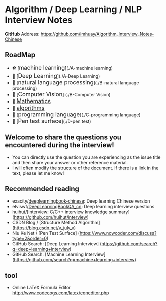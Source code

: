 Algorithm / Deep Learning / NLP Interview Notes
===
**GitHub** Address: https://github.com/imhuay/Algorithm_Interview_Notes-Chinese

RoadMap
---

<!-- | A | B | C | D | E | F | G | H |
| :-: | :-: | :-: | :-: | :-: | :-: | :-: | :-: |
Machine Learning<:/>:: (./A-Machine Learning) | Deep Learning<br/>[:basketball:](./A-Deep Learning) | Natural Language Processing<br/>[: Hamburger:](./C-natural language processing) | Computer Vision<:/>: (./D-Computer Vision) | Algorithm<br/>[:apple:](./E-Algorithm) | Math<br/>[:cherries:](./F-Mathematics) | Programming Language<br/>[:strawberry:](./G-programming language) | Pen test surface <: />[:cookie: ](./H-pen test surface) | -->

<!-- <table style="width:100%; table-layout:fixed;">
  <tr>
    <td>A</td>
    <td>B</td>
    <td>C</td>
    <td>D</td>
    <td>E</td>
    <td>F</td>
    <td>G</td>
    <td>H</td>
  </tr>
  <tr>
    <td> machine learning<br/>[:soccer:](./A-machine learning)</td>
    <td>Deep learning<br/>[:basketball:](./B-deep learning)</td>
    <td>Natural Language Processing<br/>[:hamburger:](./C-natural language processing)</td>
    <td>Computer Vision<:/>: (./D-Computer Vision)</td>
    <td> Algorithm<br/>[:apple:](./E-algorithm)</td>
    <td>Mathematics[:cherries:](./F-math)</td>
    <td>programming language<:/>[:strawberry:](./G-programming language)</td>
    <td>Pen test face <:/>[:cookie:](./H-pen test face)</td>
  </tr>
</table> -->

- :soccer: [<font size=+1>machine learning</font>](./A-machine learning)
- :basketball: [<font size=+1>Deep Learning</font>](./A-Deep Learning)
- :hamburger: [<font size=+1>natural language processing</font>](./B-natural language processing)
- :fries: [<font size=+1>Computer Vision</font>] (./B-Computer Vision)
- :cherries: [<font size=+1>Mathematics</font>](./C-Mathematics)
- :apple: [<font size=+1>algorithms</font>](./C-algorithm)
- :strawberry: [<font size=+1>programming language</font>](./C-programming language)
- :cookie: [<font size=+1>Pen test surface</font>](./D-pen test)

<!--
Algorithm/deep learning/machine learning interview problem sorting, the idea originally came from this [warehouse] (https://github.com/elviswf/DeepLearningBookQA_cn).
 - The warehouse has compiled some common problems in "Flower Book" and "Deep Learning". Some of the partial theoretical questions are not included. If necessary, you can browse the original warehouse.

In addition, it includes all the problems in machine learning/deep learning that I have seen.
In addition to the DL/ML related, other computer knowledge related to the algorithmic post will be recorded.
However, it will not include issues related to posts such as front-end/test/JAVA/Android.
-->

<!--
## RoadMap
- [Mathematics] (./Mathematics)
  - [The essence of calculus] (./mathematics of mathematics/calculus.md)
  - [The core of deep learning] (./math/depth of learning core.md)
- [Machine Learning - Deep Learning - NLP] (. / Machine Learning - Deep Learning - NLP)
  - Deep learning
    - [Deep Learning Foundation] (./Machine Learning-Deep Learning-NLP/DL-A-Deep Learning Foundation.md)
    - ["Deep Learning" finishing] (. / Machine Learning - Deep Learning - NLP / DL - "Deep Learning" finishing. md)
    - [Topic-CNN] (./Machine Learning-Deep Learning-NLP/DL-B-Topic-CNN.md)
    - [Topic-RNN] (./Machine Learning-Deep Learning-NLP/DL-B-Topic-RNN.md)
    - [topic-sequence modeling] (./machine learning-deep learning-NLP/DL-C-topic-sequence modeling.md)
  - Machine learning
    - [Machine Learning Algorithm] (./ Machine Learning - Deep Learning - NLP/ML- Machine Learning Algorithm. md)
    - [Machine Learning Practice] (./ Machine Learning - Deep Learning - NLP/ML - Machine Learning Practice. md)
  - Natural language processing
    - [NLP Basics] (./ Machine Learning - Deep Learning - NLP/NLP-A - Natural Language Processing Fundamentals. md)
    - [topic-word vector] (./machine learning-deep learning-NLP/NLP-B-topic-word vector.md)
      - [Word2Vec](./machine learning-deep learning-NLP/NLP-B-topic-word vector.md#word2vec)
      - [GloVe](./machine learning-deep learning-NLP/NLP-B-topic-word vector.md#glove)
      - [FastText](./machine learning-deep learning-NLP/NLP-B-topic-word vector.md#fasttext)
- [algorithm] (./algorithm)
  - [Special-Dynamic Planning] (./Algorithm/Theme-Dynamic Planning.md)
  - [Special-shuffle, sampling, random number] (./algorithm/topic-shuffling, sampling, random number.md)
  - [Solution - Sword refers to Offer] (. / algorithm / problem solution - sword refers to Offer.md)
  - [Solution - LeetCode] (. / algorithm / problem solution - sword refers to Offer.md)
- [programming language] (./programming language)
  - C/C++
    - [Special Topics - Basics] (./Programming Language/Cpp-Basics.md)
    - [topic - lvalue and rvalue] (. / programming language / Cpp - lvalue and rvalue .md)
    - [Special-Object-Oriented Programming] (./Programming Language/Cpp-Object Oriented Programming.md)
  - Python TODO
- [Pen test surface] (./pen test)
- [project](./project)
- [code](./code)
  - [Tools Library] (./code/Tools Library)
    - [Use of gensim.FastText] (./machine learning-deep learning-NLP/NLP-word vector.md#gensimmodelsfasttext-use example)
  - [Inverted Index] (./code/model/ inverted index)
- [Recruitment Requirements] (./Recruitment Requirements.md)

-->

Welcome to share the questions you encountered during the interview!
---
- You can directly use the question you are experiencing as the issue title and then share your answer or other reference material.
- I will often modify the structure of the document. If there is a link in the text, please let me know!

Recommended reading
---
- exacity/[deeplearningbook-chinese](https://github.com/exacity/deeplearningbook-chinese): Deep learning Chinese version
- elviswf/[DeepLearningBookQA_cn](https://github.com/elviswf/DeepLearningBookQA_cn): Deep learning interview questions
- huihut/[interview: C/C++ interview knowledge summary] (https://github.com/huihut/interview)
- CSDN Blog / [Structure Method Algorithm] (https://blog.csdn.net/v_july_v)
- Niu Ke Net / [Pen Test Surface] (https://www.nowcoder.com/discuss?type=2&order=0)
- GitHub Search: [Deep Learning Interview] (https://github.com/search?q=deep+learning+interview)
- GitHub Search: [Machine Learning Interview] (https://github.com/search?q=machine+learning+interview)

tool
---
- Online LaTeX Formula Editor http://www.codecogs.com/latex/eqneditor.php

<!-- ### Publishing site
- [Algorithm/NLP/Deep Learning/Machine Learning Interview Notes] (https://zhuanlan.zhihu.com/p/41515995) - Knowing
- [Algorithm/NLP/Deep Learning/Machine Learning Interview Notes] (https://www.jianshu.com/p/55b0703aa1ad) - Short book
- [Algorithm/NLP/Deep Learning/Machine Learning Interview Notes] (https://blog.csdn.net/imhuay/article/details/81490564) - CSDN Blog
- [Deep Learning/Machine Learning Interview Notes on GitHub] (https://www.v2ex.com/t/473047) - V2EX -->
